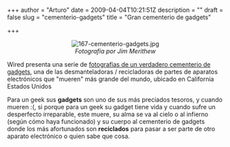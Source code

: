 +++
author = "Arturo"
date = 2009-04-04T10:21:51Z
description = ""
draft = false
slug = "cementerio-gadgets"
title = "Gran cementerio de gadgets"

+++

<p align="center"><img src="http://geeksan.com/wp-content/uploads/import/167-cementerio-gadgets.jpg" alt="167-cementerio-gadgets.jpg" /><br />
<cite>Fotografía por Jim Merithew</cite></p>

<p>Wired presenta una serie de <a href="http://www.wired.com/print/gadgets/miscellaneous/news/2009/03/gallery_ewaste_recycling">fotografías de un verdadero cementerio de gadgets</a>, una de las desmanteladoras / recicladoras de partes de aparatos electrónicos que "mueren" más grande del mundo, ubicado en California Estados Unidos</p>

<p>Para un geek sus <b>gadgets</b> son uno de sus más preciados tesoros, y cuando mueren :(, si porque para un geek su gadget tiene vida y cuando sufre un desperfecto irreparable, este muere, su alma se va al cielo o al infierno (según cómo haya funcionado) y su cuerpo al cementerio de gadgets donde los más afortunados son <b>reciclados</b> para pasar a ser parte de otro aparato electrónico o quien sabe que cosa.</p>